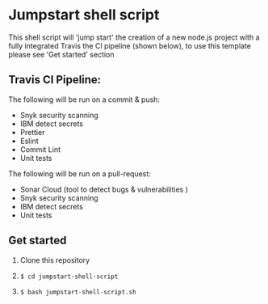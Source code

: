 # Jumpstart shell script

This shell script will 'jump start' the creation of a new node.js project with a fully integrated Travis the CI pipeline (shown below), to use this template please see 'Get started' section

## Travis CI Pipeline:

The following will be run on a commit & push:

- Snyk security scanning
- IBM detect secrets
- Prettier
- Eslint
- Commit Lint
- Unit tests

The following will be run on a pull-request:

- Sonar Cloud (tool to detect bugs & vulnerabilities )
- Snyk security scanning
- IBM detect secrets
- Unit tests

## Get started

1. Clone this repository
2. ```
   $ cd jumpstart-shell-script
   ```

3. ```
   $ bash jumpstart-shell-script.sh
   ```
